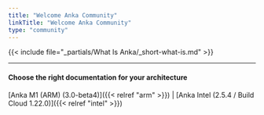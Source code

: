 ```yaml
---
title: "Welcome Anka Community"
linkTitle: "Welcome Anka Community"
type: "community"
---
```


{{< include file="_partials/What Is Anka/_short-what-is.md" >}}

---

#### Choose the right documentation for your architecture

[Anka M1 (ARM) (3.0-beta4)]({{< relref "arm" >}}) | [Anka Intel (2.5.4 / Build Cloud 1.22.0)]({{< relref "intel" >}})
